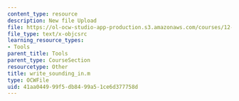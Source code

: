 ```yaml
---
content_type: resource
description: New file Upload
file: https://ol-ocw-studio-app-production.s3.amazonaws.com/courses/12-811-tropical-meteorology-spring-2011/41aa044999f5db8499a51ce6d377758d_write_sounding_in.m
file_type: text/x-objcsrc
learning_resource_types:
- Tools
parent_title: Tools
parent_type: CourseSection
resourcetype: Other
title: write_sounding_in.m
type: OCWFile
uid: 41aa0449-99f5-db84-99a5-1ce6d377758d
---
```

